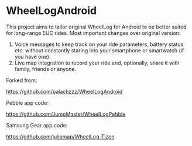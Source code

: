 # WheelLogAndroid

This project aims to tailor original WheelLog for Android to be better suited for long-range EUC rides. Most important changes over original version:

1. Voice messages to keep track on your ride parameters, battery status etc. without constantly staring into your smartphone or smartwatch (if you have one).
2. Live map integration to record your ride and, optionally, share it with family, friends or anyone.






Forked from:

https://github.com/palachzzz/WheelLogAndroid

Pebble app code:

https://github.com/JumpMaster/WheelLogPebble

Samsung Gear app code:

https://github.com/juliomap/WheelLog-Tizen
